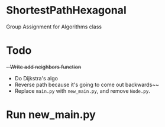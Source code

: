 # ShortestPathHexagonal
Group Assignment for Algorithms class

# Todo
  ~~- Write add neighbors function~~
  - Do Dijkstra's algo
  - Reverse path because it's going to come out backwards~~
  - Replace `main.py` with `new_main.py`, and remove `Node.py`.
  
# Run new_main.py

